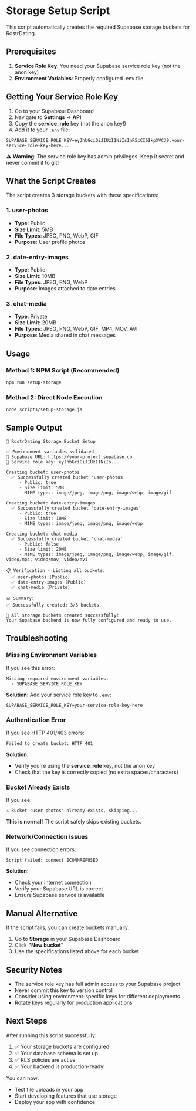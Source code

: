 # Storage Setup Script

This script automatically creates the required Supabase storage buckets for RostrDating.

## Prerequisites

1. **Service Role Key**: You need your Supabase service role key (not the anon key)
2. **Environment Variables**: Properly configured .env file

## Getting Your Service Role Key

1. Go to your Supabase Dashboard
2. Navigate to **Settings** → **API**
3. Copy the **service_role** key (not the anon key!)
4. Add it to your `.env` file:

```env
SUPABASE_SERVICE_ROLE_KEY=eyJhbGciOiJIUzI1NiIsInR5cCI6IkpXVCJ9.your-service-role-key-here...
```

⚠️ **Warning**: The service role key has admin privileges. Keep it secret and never commit it to git!

## What the Script Creates

The script creates 3 storage buckets with these specifications:

### 1. user-photos
- **Type**: Public
- **Size Limit**: 5MB
- **File Types**: JPEG, PNG, WebP, GIF
- **Purpose**: User profile photos

### 2. date-entry-images  
- **Type**: Public
- **Size Limit**: 10MB
- **File Types**: JPEG, PNG, WebP
- **Purpose**: Images attached to date entries

### 3. chat-media
- **Type**: Private
- **Size Limit**: 20MB
- **File Types**: JPEG, PNG, WebP, GIF, MP4, MOV, AVI  
- **Purpose**: Media shared in chat messages

## Usage

### Method 1: NPM Script (Recommended)
```bash
npm run setup-storage
```

### Method 2: Direct Node Execution
```bash
node scripts/setup-storage.js
```

## Sample Output

```
🚀 RostrDating Storage Bucket Setup

✅ Environment variables validated
📍 Supabase URL: https://your-project.supabase.co
🔑 Service role key: eyJhbGciOiJIUzI1NiIs...

Creating bucket: user-photos
  ✅ Successfully created bucket 'user-photos'
     - Public: true
     - Size limit: 5MB
     - MIME types: image/jpeg, image/png, image/webp, image/gif

Creating bucket: date-entry-images
  ✅ Successfully created bucket 'date-entry-images'
     - Public: true
     - Size limit: 10MB
     - MIME types: image/jpeg, image/png, image/webp

Creating bucket: chat-media
  ✅ Successfully created bucket 'chat-media'
     - Public: false
     - Size limit: 20MB
     - MIME types: image/jpeg, image/png, image/webp, image/gif, video/mp4, video/mov, video/avi

📋 Verification - Listing all buckets:
  ✅ user-photos (Public)
  ✅ date-entry-images (Public)  
  ✅ chat-media (Private)

📊 Summary:
✅ Successfully created: 3/3 buckets

🎉 All storage buckets created successfully!
Your Supabase backend is now fully configured and ready to use.
```

## Troubleshooting

### Missing Environment Variables
If you see this error:
```
Missing required environment variables:
  - SUPABASE_SERVICE_ROLE_KEY
```

**Solution**: Add your service role key to `.env`:
```env
SUPABASE_SERVICE_ROLE_KEY=your-service-role-key-here
```

### Authentication Error
If you see HTTP 401/403 errors:
```
Failed to create bucket: HTTP 401
```

**Solution**: 
- Verify you're using the **service_role** key, not the anon key
- Check that the key is correctly copied (no extra spaces/characters)

### Bucket Already Exists
If you see:
```
⚠️ Bucket 'user-photos' already exists, skipping...
```

**This is normal!** The script safely skips existing buckets.

### Network/Connection Issues
If you see connection errors:
```
Script failed: connect ECONNREFUSED
```

**Solution**:
- Check your internet connection
- Verify your Supabase URL is correct
- Ensure Supabase service is available

## Manual Alternative

If the script fails, you can create buckets manually:

1. Go to **Storage** in your Supabase Dashboard
2. Click **"New bucket"**
3. Use the specifications listed above for each bucket

## Security Notes

- The service role key has full admin access to your Supabase project
- Never commit this key to version control
- Consider using environment-specific keys for different deployments
- Rotate keys regularly for production applications

## Next Steps

After running this script successfully:

1. ✅ Your storage buckets are configured
2. ✅ Your database schema is set up
3. ✅ RLS policies are active
4. ✅ Your backend is production-ready!

You can now:
- Test file uploads in your app
- Start developing features that use storage
- Deploy your app with confidence